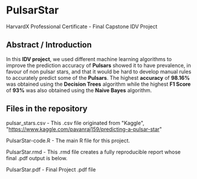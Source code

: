 # PulsarStar
HarvardX Professional Certificate - Final Capstone IDV Project

## Abstract / Introduction
In this **IDV project**, we used different machine learning algorithms to improve the prediction accuracy of **Pulsars** showed it to have prevalence, in favour of non pulsar stars, and that it would be hard to develop manual rules to accurately predict some of the **Pulsars**. The highest **accuracy** of **98.16%** was obtained using the **Decision Trees** algorithm while the highest **F1 Score** of **93%** was also obtained using the **Naive Bayes** algorithm.

## Files in the repository
pulsar_stars.csv - This .csv file originated from "Kaggle", "https://www.kaggle.com/pavanraj159/predicting-a-pulsar-star"

PulsarStar-code.R - The main R file for this project.

PulsarStar.rmd - This .rmd file creates a fully reproducible report whose final .pdf output is below.

PulsarStar.pdf - Final Project .pdf file

